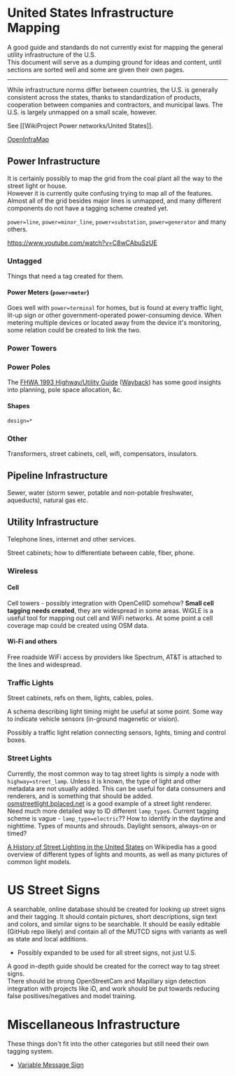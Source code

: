 # United States Infrastructure Mapping
A good guide and standards do not currently exist for mapping the general utility infrastructure of the U.S.  
This document will serve as a dumping ground for ideas and content, until sections are sorted well and some are given their own pages.  

***

While infrastructure norms differ between countries, the U.S. is generally consistent across the states, thanks to standardization of products, cooperation between companies and contractors, and municipal laws. The U.S. is largely unmapped on a small scale, however.

See [[WikiProject Power networks/United States]].

[OpenInfraMap](https://github.com/openinframap/)

## Power Infrastructure
It is certainly possibly to map the grid from the coal plant all the way to the street light or house.  
However it is currently quite confusing trying to map all of the features.  
Almost all of the grid besides major lines is unmapped, and many different components do not have a tagging scheme created yet.

`power=line`, `power=minor_line`, `power=substation`, `power=generator` and many others.

https://www.youtube.com/watch?v=C8wCAbuSzUE

### Untagged
Things that need a tag created for them.

#### Power Meters (`power=meter`)
Goes well with `power=terminal` for homes, but is found at every traffic light, lit-up sign or other government-operated power-consuming device. When metering multiple devices or located away from the device it's monitoring, some relation could be created to link the two.

### Power Towers


### Power Poles

The [FHWA 1993 Highway/Utility Guide](https://www.fhwa.dot.gov/utilities/010604.pdf) ([Wayback](https://web.archive.org/web/*/https://www.fhwa.dot.gov/utilities/010604.pdf)) has some good insights into planning, pole space allocation, &c.

#### Shapes
`design=*`

### Other
Transformers, street cabinets, cell, wifi, compensators, insulators.


## Pipeline Infrastructure
Sewer, water (storm sewer, potable and non-potable freshwater, aqueducts), natural gas etc.

## Utility Infrastructure
Telephone lines, internet and other services.

Street cabinets; how to differentiate between cable, fiber, phone.

### Wireless

#### Cell
Cell towers - possibly integration with OpenCellID somehow?
**Small cell tagging needs created**, they are widespread in some areas.
WiGLE is a useful tool for mapping out cell and WiFi networks.
At some point a cell coverage map could be created using OSM data.

#### Wi-Fi and others
Free roadside WiFi access by providers like Spectrum, AT&T is attached to the lines and widespread.


### Traffic Lights
Street cabinets, refs on them, lights, cables, poles.

A schema describing light timing might be useful at some point.
Some way to indicate vehicle sensors (in-ground magenetic or vision).

Possibly a traffic light relation connecting sensors, lights, timing and control boxes.


### Street Lights
Currently, the most common way to tag street lights is simply a node with `highway=street_lamp`. Unless it is known, the type of light and other metadata are not usually added. This can be useful for data consumers and renderers, and is something that should be added.  
[osmstreetlight.bplaced.net](http://osmstreetlight.bplaced.net) is a good example of a street light renderer.
Need much more detailed way to ID different `lamp_type`s.
Current tagging scheme is vague - `lamp_type=electric`??
How to identify in the daytime and nighttime.
Types of mounts and shrouds.
Daylight sensors, always-on or timed?

[A History of Street Lighting in the United States](en.wikipedia.org/wiki/History_of_street_lighting_in_the_United_States) on Wikipedia has a good overview of different types of lights and mounts, as well as many pictures of common light models.


# US Street Signs
A searchable, online database should be created for looking up street signs and their tagging. It should contain pictures, short descriptions, sign text and colors, and similar signs to be searchable. It should be easily editable (GitHub repo likely) and contain all of the MUTCD signs with variants as well as state and local additions.
  - Possibly expanded to be used for all street signs, not just U.S.

A good in-depth guide should be created for the correct way to tag street signs.  
There should be strong OpenStreetCam and Mapillary sign detection integration with projects like iD, and work should be put towards reducing false positives/negatives and model training.

# Miscellaneous Infrastructure
These things don't fit into the other categories but still need their own tagging system.

  - [Variable Message Sign](https://en.wikipedia.org/wiki/Variable-message_sign)
